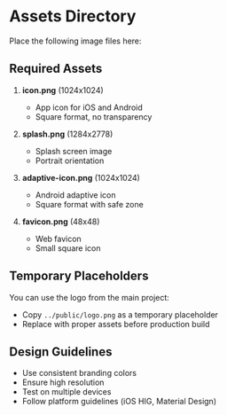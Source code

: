 # Assets Directory

Place the following image files here:

## Required Assets

1. **icon.png** (1024x1024)
   - App icon for iOS and Android
   - Square format, no transparency

2. **splash.png** (1284x2778)
   - Splash screen image
   - Portrait orientation

3. **adaptive-icon.png** (1024x1024)
   - Android adaptive icon
   - Square format with safe zone

4. **favicon.png** (48x48)
   - Web favicon
   - Small square icon

## Temporary Placeholders

You can use the logo from the main project:
- Copy `../public/logo.png` as a temporary placeholder
- Replace with proper assets before production build

## Design Guidelines

- Use consistent branding colors
- Ensure high resolution
- Test on multiple devices
- Follow platform guidelines (iOS HIG, Material Design)
